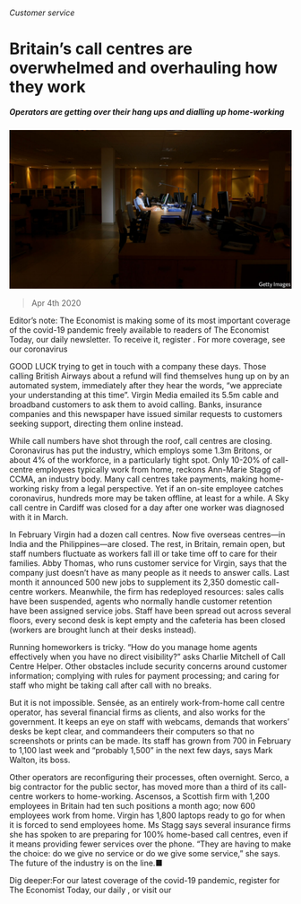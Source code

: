 ###### Customer service

# Britain’s call centres are overwhelmed and overhauling how they work 

##### Operators are getting over their hang ups and dialling up home-working 

![image](images/20200404_BRP505.jpg) 

> Apr 4th 2020 

Editor’s note: The Economist is making some of its most important coverage of the covid-19 pandemic freely available to readers of The Economist Today, our daily newsletter. To receive it, register . For more coverage, see our coronavirus 

GOOD LUCK trying to get in touch with a company these days. Those calling British Airways about a refund will find themselves hung up on by an automated system, immediately after they hear the words, “we appreciate your understanding at this time”. Virgin Media emailed its 5.5m cable and broadband customers to ask them to avoid calling. Banks, insurance companies and this newspaper have issued similar requests to customers seeking support, directing them online instead.

While call numbers have shot through the roof, call centres are closing. Coronavirus has put the industry, which employs some 1.3m Britons, or about 4% of the workforce, in a particularly tight spot. Only 10-20% of call-centre employees typically work from home, reckons Ann-Marie Stagg of CCMA, an industry body. Many call centres take payments, making home-working risky from a legal perspective. Yet if an on-site employee catches coronavirus, hundreds more may be taken offline, at least for a while. A Sky call centre in Cardiff was closed for a day after one worker was diagnosed with it in March.


In February Virgin had a dozen call centres. Now five overseas centres—in India and the Philippines—are closed. The rest, in Britain, remain open, but staff numbers fluctuate as workers fall ill or take time off to care for their families. Abby Thomas, who runs customer service for Virgin, says that the company just doesn’t have as many people as it needs to answer calls. Last month it announced 500 new jobs to supplement its 2,350 domestic call-centre workers. Meanwhile, the firm has redeployed resources: sales calls have been suspended, agents who normally handle customer retention have been assigned service jobs. Staff have been spread out across several floors, every second desk is kept empty and the cafeteria has been closed (workers are brought lunch at their desks instead).

Running homeworkers is tricky. “How do you manage home agents effectively when you have no direct visibility?” asks Charlie Mitchell of Call Centre Helper. Other obstacles include security concerns around customer information; complying with rules for payment processing; and caring for staff who might be taking call after call with no breaks.

But it is not impossible. Sensée, as an entirely work-from-home call centre operator, has several financial firms as clients, and also works for the government. It keeps an eye on staff with webcams, demands that workers’ desks be kept clear, and commandeers their computers so that no screenshots or prints can be made. Its staff has grown from 700 in February to 1,100 last week and “probably 1,500” in the next few days, says Mark Walton, its boss.

Other operators are reconfiguring their processes, often overnight. Serco, a big contractor for the public sector, has moved more than a third of its call-centre workers to home-working. Ascensos, a Scottish firm with 1,200 employees in Britain had ten such positions a month ago; now 600 employees work from home. Virgin has 1,800 laptops ready to go for when it is forced to send employees home. Ms Stagg says several insurance firms she has spoken to are preparing for 100% home-based call centres, even if it means providing fewer services over the phone. “They are having to make the choice: do we give no service or do we give some service,” she says. The future of the industry is on the line.■

Dig deeper:For our latest coverage of the covid-19 pandemic, register for The Economist Today, our daily , or visit our 

